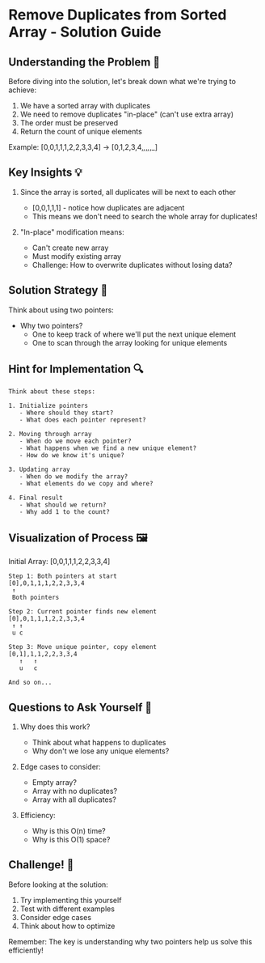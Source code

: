 # Remove Duplicates from Sorted Array - Solution Guide

## Understanding the Problem 🤔

Before diving into the solution, let's break down what we're trying to achieve:

1. We have a sorted array with duplicates
2. We need to remove duplicates "in-place" (can't use extra array)
3. The order must be preserved
4. Return the count of unique elements

Example: [0,0,1,1,1,2,2,3,3,4] → [0,1,2,3,4,_,_,_,_,_]

## Key Insights 💡

1. Since the array is sorted, all duplicates will be next to each other

   - [0,0,1,1,1] - notice how duplicates are adjacent
   - This means we don't need to search the whole array for duplicates!

2. "In-place" modification means:
   - Can't create new array
   - Must modify existing array
   - Challenge: How to overwrite duplicates without losing data?

## Solution Strategy 🎯

Think about using two pointers:

- Why two pointers?
  - One to keep track of where we'll put the next unique element
  - One to scan through the array looking for unique elements

## Hint for Implementation 🔍

```algorithm
Think about these steps:

1. Initialize pointers
   - Where should they start?
   - What does each pointer represent?

2. Moving through array
   - When do we move each pointer?
   - What happens when we find a new unique element?
   - How do we know it's unique?

3. Updating array
   - When do we modify the array?
   - What elements do we copy and where?

4. Final result
   - What should we return?
   - Why add 1 to the count?
```

## Visualization of Process 🖼️

Initial Array: [0,0,1,1,1,2,2,3,3,4]

```
Step 1: Both pointers at start
[0],0,1,1,1,2,2,3,3,4
 ↑
 Both pointers

Step 2: Current pointer finds new element
[0],0,1,1,1,2,2,3,3,4
 ↑ ↑
 u c

Step 3: Move unique pointer, copy element
[0,1],1,1,2,2,3,3,4
   ↑   ↑
   u   c

And so on...
```

## Questions to Ask Yourself 🤔

1. Why does this work?

   - Think about what happens to duplicates
   - Why don't we lose any unique elements?

2. Edge cases to consider:

   - Empty array?
   - Array with no duplicates?
   - Array with all duplicates?

3. Efficiency:
   - Why is this O(n) time?
   - Why is this O(1) space?

## Challenge! 💪

Before looking at the solution:

1. Try implementing this yourself
2. Test with different examples
3. Consider edge cases
4. Think about how to optimize

Remember: The key is understanding why two pointers help us solve this efficiently!
